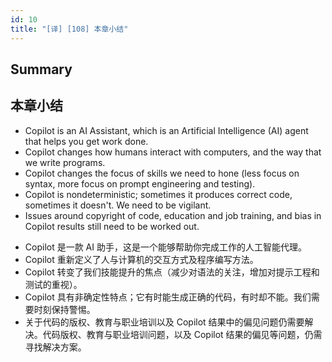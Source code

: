 ```yaml
---
id: 10
title: "[译] [108] 本章小结"
---
```


## Summary
## 本章小结

* Copilot is an AI Assistant, which is an Artificial Intelligence (AI) agent that helps you get work done.
* Copilot changes how humans interact with computers, and the way that we write programs.
* Copilot changes the focus of skills we need to hone (less focus on syntax, more focus on prompt engineering and testing).
* Copilot is nondeterministic; sometimes it produces correct code, sometimes it doesn't. We need to be vigilant.
* Issues around copyright of code, education and job training, and bias in Copilot results still need to be worked out.

<!-- -->

* Copilot 是一款 AI 助手，这是一个能够帮助你完成工作的人工智能代理。
* Copilot 重新定义了人与计算机的交互方式及程序编写方法。
* Copilot 转变了我们技能提升的焦点（减少对语法的关注，增加对提示工程和测试的重视）。
* Copilot 具有非确定性特点；它有时能生成正确的代码，有时却不能。我们需要时刻保持警惕。
* 关于代码的版权、教育与职业培训以及 Copilot 结果中的偏见问题仍需要解决。代码版权、教育与职业培训问题，以及 Copilot 结果的偏见等问题，仍需寻找解决方案。
